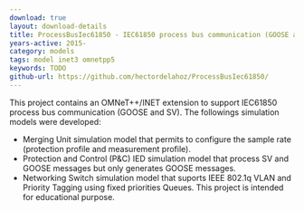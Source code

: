 ```yaml
---
download: true
layout: download-details
title: ProcessBusIec61850 - IEC61850 process bus communication (GOOSE and SV) for INET
years-active: 2015-
category: models
tags: model inet3 omnetpp5
keywords: TODO
github-url: https://github.com/hectordelahoz/ProcessBusIec61850/
---
```


This project contains an OMNeT++/INET extension to support IEC61850 process bus
communication (GOOSE and SV). The followings simulation models were developed:

- Merging Unit simulation model that permits to configure the sample rate
  (protection profile and measurement profile).
- Protection and Control (P&C) IED simulation model that process SV and GOOSE
  messages but only generates GOOSE messages.
- Networking Switch simulation model that suports IEEE 802.1q VLAN and Priority
  Tagging using fixed priorities Queues. This project is intended for
  educational purpose.
